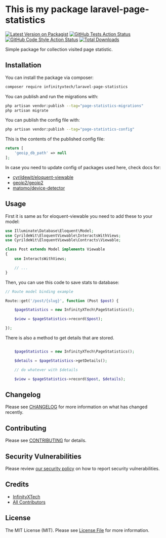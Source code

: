 # This is my package laravel-page-statistics

[![Latest Version on Packagist](https://img.shields.io/packagist/v/infinityxtech/laravel-page-statistics.svg?style=flat-square)](https://packagist.org/packages/infinityxtech/laravel-page-statistics)
[![GitHub Tests Action Status](https://img.shields.io/github/actions/workflow/status/infinityxtech/laravel-page-statistics/run-tests.yml?branch=main&label=tests&style=flat-square)](https://github.com/infinityxtech/laravel-page-statistics/actions?query=workflow%3Arun-tests+branch%3Amain)
[![GitHub Code Style Action Status](https://img.shields.io/github/actions/workflow/status/infinityxtech/laravel-page-statistics/fix-php-code-style-issues.yml?branch=main&label=code%20style&style=flat-square)](https://github.com/infinityxtech/laravel-page-statistics/actions?query=workflow%3A"Fix+PHP+code+style+issues"+branch%3Amain)
[![Total Downloads](https://img.shields.io/packagist/dt/infinityxtech/laravel-page-statistics.svg?style=flat-square)](https://packagist.org/packages/infinityxtech/laravel-page-statistics)

Simple package for collection visited page statistic.

## Installation

You can install the package via composer:

```bash
composer require infinityxtech/laravel-page-statistics
```

You can publish and run the migrations with:

```bash
php artisan vendor:publish --tag="page-statistics-migrations"
php artisan migrate
```

You can publish the config file with:

```bash
php artisan vendor:publish --tag="page-statistics-config"
```

This is the contents of the published config file:

```php
return [
    'geoip_db_path' => null
];
```

In case you need to update config of packages used here, check docs for:

- [cyrildewit/eloquent-viewable](https://github.com/cyrildewit/eloquent-viewable)
- [geoip2/geoip2](https://github.com/maxmind/GeoIP2-php)
- [matomo/device-detector](https://github.com/matomo-org/device-detector)

## Usage

First it is same as for eloquent-viewable you need to add these to your model:

```php
use Illuminate\Database\Eloquent\Model;
use CyrildeWit\EloquentViewable\InteractsWithViews;
use CyrildeWit\EloquentViewable\Contracts\Viewable;

class Post extends Model implements Viewable
{
    use InteractsWithViews;

    // ...
}
```

Then, you can use this code to save stats to database:

```php
// Route model binding example

Route::get('/post/{slug}', function (Post $post) {

    $pageStatistics = new InfinityXTech\PageStatistics();

    $view = $pageStatistics->record($post);

});

```

There is also a method to get details that are stored.

```php

    $pageStatistics = new InfinityXTech\PageStatistics();

    $details = $pageStatistics->getDetails();

    // do whatever with $details

    $view = $pageStatistics->record($post, $details);

```

## Changelog

Please see [CHANGELOG](CHANGELOG.md) for more information on what has changed recently.

## Contributing

Please see [CONTRIBUTING](CONTRIBUTING.md) for details.

## Security Vulnerabilities

Please review [our security policy](../../security/policy) on how to report security vulnerabilities.

## Credits

- [InfinityXTech](https://github.com/InfinityXTech)
- [All Contributors](../../contributors)

## License

The MIT License (MIT). Please see [License File](LICENSE.md) for more information.
